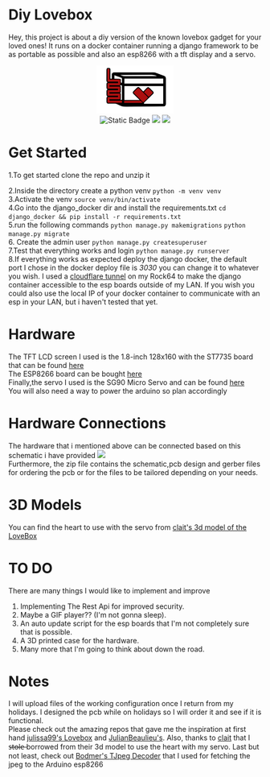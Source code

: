 # Diy Lovebox 
 Hey, this project is about a diy version of the known lovebox gadget for your loved ones! It runs on a docker container running a django framework to be as portable as possible and also an esp8266 with a tft display and a servo.
 <p align="center"> <img src="https://github.com/kdani3/diy-lovebox/blob/main/assets/diy-lovebox-logo.svg" width="30%" /> <br>
 <img alt="Static Badge" src="https://img.shields.io/badge/LICENSE-MIT-green?style=for-the-badge&link=https%3A%2F%2Ftlo.mit.edu%2Fresearchers-mit-community%2Fprotect%2Fsoftware-open-source-protection">
<img src="https://img.shields.io/badge/django-%23092E20.svg?style=for-the-badge&logo=django&logoColor=white">
<img src="https://img.shields.io/badge/-Arduino-00979D?style=for-the-badge&logo=Arduino&logoColor=white">
 </p>
 
# Get Started
1.To get started clone the repo and unzip it</br>

2.Inside the directory create a python venv 
```python -m venv venv```</br>
3.Activate the venv 
```source venv/bin/activate```</br>
4.Go into the django_docker dir and install the requirements.txt
```cd django_docker && pip install -r requirements.txt```</br>
5.run the following commands
```python manage.py makemigrations```
```python manage.py migrate```</br>
6. Create the admin user 
```python manage.py createsuperuser```</br>
7.Test that everything works and login
```python manage.py runserver```</br>
8.If everything works as expected deploy the django docker, the default port I chose in the docker deploy file is *3030* you can change it to whatever you wish.
I used a [cloudflare tunnel](https://www.cloudflare.com/products/tunnel/) on my Rock64 to make the django container accessible to the esp boards outside of my LAN. If you wish you could also use the local IP of your docker container to communicate with an esp in your LAN, but i haven't tested that yet.  
# Hardware
The TFT LCD screen I used is the 1.8-inch 128x160 with the ST7735 board that can be found [here](https://www.amazon.com/M%C3%B3dulo-pantalla-pulgadas-ST7735-128x160/dp/B07BFV69DZ?language=en_US&currency=USD)</br>
The ESP8266 board can be bought [here](https://store.arduino.cc/products/nodemcu-esp8266)</br>
Finally,the servo I used is the SG90 Micro Servo and can be found [here](https://www.amazon.com/Miuzei-Helicopter-Airplane-Remote-Control/dp/B07NSVKZP7/ref=sr_1_1?sr=8-1)</br>
You will also need a way to power the arduino so plan accordingly</br>
# Hardware Connections
The hardware that i mentioned above can be connected based on this schematic i have provided <img src="https://raw.githubusercontent.com/kdani3/django-lovebox/main/assets/Schematic.png"></br>
Furthermore, the zip file contains the schematic,pcb design and gerber files for ordering the pcb or for the files to be tailored  depending on your needs.
# 3D Models
You can find the heart to use with the servo from [clait's 3d model of the LoveBox](https://www.printables.com/en/model/156756-lovebox-clone-send-love-messages) 
# TO DO
There are many things I would like to implement and improve</br>
1. Implementing The Rest Api for improved security.</br>
2. Maybe a GIF player?? (I'm not gonna sleep).<br>
3. An auto update script for the esp boards that I'm not completely sure that is possible.</br>
4. A 3D printed case for the hardware.</br>
5. Many more that I'm going to think about down the road.

# Notes
I will upload files of the working configuration once I return from my holidays. I designed the pcb while on holidays so I will order it and see if it is functional.</br>
Please check out the amazing repos that gave me the inspiration at first hand [julissa99's Lovebox](https://github.com/julisa99/Lovebox) and [JulianBeaulieu's](https://github.com/JulianBeaulieu/DIY-LoveBox). Also, thanks to [clait](https://www.printables.com/@clait_237854) that I s̶t̶o̶l̶e̶ borrowed from their 3d model to use the heart with my servo. Last but not least, check out [Bodmer's TJpeg Decoder](https://github.com/Bodmer/TJpg_Decoder) that I used for fetching the jpeg to the Arduino esp8266
